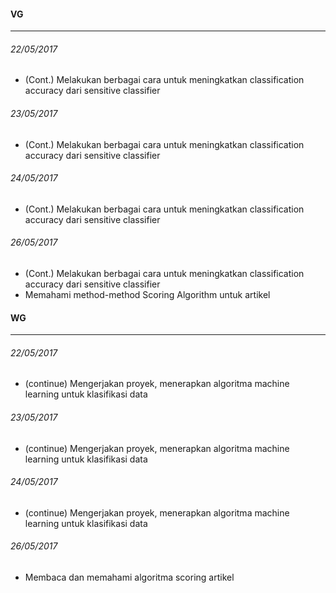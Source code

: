 #### VG
---
###### 22/05/2017
* (Cont.) Melakukan berbagai cara untuk meningkatkan classification accuracy dari sensitive classifier

###### 23/05/2017
* (Cont.) Melakukan berbagai cara untuk meningkatkan classification accuracy dari sensitive classifier

###### 24/05/2017
* (Cont.) Melakukan berbagai cara untuk meningkatkan classification accuracy dari sensitive classifier

###### 26/05/2017
* (Cont.) Melakukan berbagai cara untuk meningkatkan classification accuracy dari sensitive classifier
* Memahami method-method Scoring Algorithm untuk artikel


#### WG
---
###### 22/05/2017
* (continue) Mengerjakan proyek, menerapkan algoritma machine learning untuk klasifikasi data

###### 23/05/2017
* (continue) Mengerjakan proyek, menerapkan algoritma machine learning untuk klasifikasi data

###### 24/05/2017
* (continue) Mengerjakan proyek, menerapkan algoritma machine learning untuk klasifikasi data

###### 26/05/2017
* Membaca dan memahami algoritma scoring artikel

